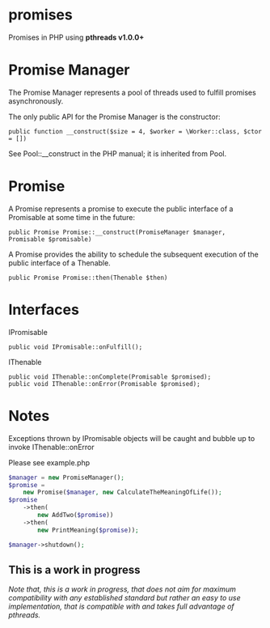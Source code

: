 promises
========

Promises in PHP using **pthreads v1.0.0+**

Promise Manager
===============

The Promise Manager represents a pool of threads used to fulfill promises asynchronously.

The only public API for the Promise Manager is the constructor:

	public function __construct($size = 4, $worker = \Worker::class, $ctor = [])

See Pool::__construct in the PHP manual; it is inherited from Pool.

Promise
=======

A Promise represents a promise to execute the public interface of a Promisable at some time in the future:

	public Promise Promise::__construct(PromiseManager $manager, Promisable $promisable)

A Promise provides the ability to schedule the subsequent execution of the public interface of a Thenable.

	public Promise Promise::then(Thenable $then)

Interfaces
==========

IPromisable

	public void IPromisable::onFulfill();

IThenable
	
	public void IThenable::onComplete(Promisable $promised);
	public void IThenable::onError(Promisable $promised);

Notes
=====

Exceptions thrown by IPromisable objects will be caught and bubble up to invoke IThenable::onError

Please see example.php

```php
$manager = new PromiseManager();
$promise = 
	new Promise($manager, new CalculateTheMeaningOfLife());
$promise
	->then(
		new AddTwo($promise))
	->then(
		new PrintMeaning($promise));

$manager->shutdown();
```

This is a work in progress
--------------------------

*Note that, this is a work in progress, that does not aim for maximum compatibility with any established standard but rather
an easy to use implementation, that is compatible with and takes full advantage of pthreads.*

